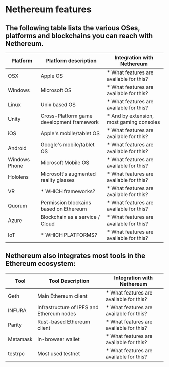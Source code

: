 
# Nethereum features

## The following table lists the various OSes, platforms and blockchains you can reach with Nethereum.

| Platform | Platform description | Integration with Nethereum |
| -------- | ----------- | ---------------- |
| OSX      | Apple OS | * What features are available for this? |
| Windows  | Microsoft OS | * What features are available for this? |
| Linux    | Unix based OS | * What features are available for this? |
| Unity    | Cross-Platform game development framework | * And by extension, most gaming consoles |
| iOS      | Apple's mobile/tablet OS | * What features are available for this? |
| Android  | Google's mobile/tablet OS | * What features are available for this? |
| Windows Phone  | Microsoft Mobile OS | * What features are available for this? |
| Hololens   | Microsoft's augmented reality glasses | * What features are available for this? |
| VR  | * WHICH frameworks? | * What features are available for this? |
| Quorum    | Permission blockains based on Ethereum | * What features are available for this? |
| Azure      | Blockchain as a service / Cloud | * What features are available for this? |
|  IoT | * WHICH PLATFORMS? | * What features are available for this? |

## Nethereum also integrates most tools in the Ethereum ecosystem:

| Tool | Tool Description | Integration with Nethereum |
| -------- | ----------- | --------------- |
| Geth      | Main Ethereum client | * What features are available for this? |
| INFURA      | Infrastructure of IPFS and Ethereum nodes | * What features are available for this? |
| Parity  | Rust-based Ethereum client | * What features are available for this? |
| Metamask    | In-browser wallet | * What features are available for this? |
| testrpc  | Most used testnet | * What features are available for this? |



